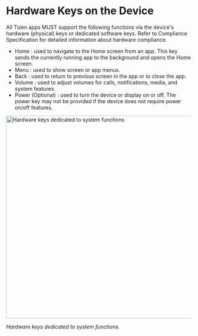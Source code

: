 # Hardware Keys on the Device

All Tizen apps MUST support the following functions via the device's hardware (physical) keys or dedicated software keys. Refer to Compliance Specification for detailed information about hardware compliance.

-   Home : used to navigate to the Home screen from an app. This key sends the currently running app to the background and opens the Home screen.
-   Menu : used to show screen or app menus.
-   Back : used to return to previous screen in the app or to close the app.
-   Volume : used to adjust volumes for calls, notifications, media, and system features.
-   Power (Optional) : used to turn the device or display on or off. The power key may not be provided if the device does not require power on/off features.

<img alt="Hardware keys dedicated to system functions" src="media/device-01-01-01.png" height="550px" />

*Hardware keys dedicated to system functions.*
